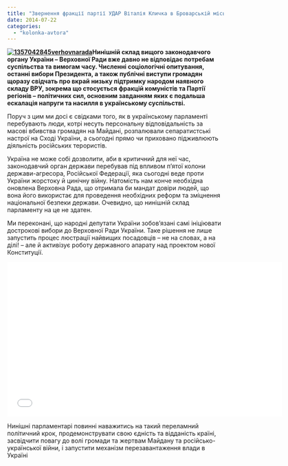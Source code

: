 ```yaml
---
title: "Звернення фракції партії УДАР Віталія Кличка в Броварській міській раді до голів фракцій українського парламенту"
date: 2014-07-22
categories: 
  - "kolonka-avtora"
---
```


**[![1357042845verhovnarada](https://mpz.brovary.org/wp-content/uploads/2014/07/1357042845verhovnarada.jpg)](https://mpz.brovary.org/wp-content/uploads/2014/07/1357042845verhovnarada.jpg)Нинішній склад вищого законодавчого органу України – Верховної Ради вже давно не відповідає потребам суспільства та вимогам часу. Численні соціологічні опитування, останні вибори Президента, а також публічні виступи громадян щоразу свідчать про вкрай низьку підтримку народом наявного складу ВРУ, зокрема що стосується фракцій комуністів та Партії регіонів – політичних сил, основним завданням яких є подальша ескалація напруги та насилля в українському суспільстві.**

Поруч з цим ми досі є свідками того, як в українському парламенті перебувають люди, котрі несуть персональну відповідальність за масові вбивства громадян на Майдані, розпалювали сепаратистські настрої на Сході України, а сьогодні прямо чи приховано підживлюють діяльність російських терористів.

Україна не може собі дозволити, аби в критичний для неї час, законодавчий орган держави перебував під впливом п’ятої колони держави-агресора, Російської Федерації, яка сьогодні веде проти України жорстоку й цинічну війну. Натомість нам конче необхідна оновлена Верховна Рада, що отримала би мандат довіри людей, що вона його використає для проведення необхідних реформ та зміцнення національної безпеки держави. Очевидно, що нинішній склад парламенту на це не здатен.

Ми переконані, що народні депутати України зобов’язані самі ініціювати дострокові вибори до Верховної Ради України. Таке рішення не лише запустить процес люстрації найвищих посадовців – не на словах, а на ділі! – але й активізує роботу державного апарату над проектом нової Конституції.

<iframe src="//www.youtube.com/embed/j8XjH4hvPbg" width="640" height="360" frameborder="0" allowfullscreen="allowfullscreen"></iframe>

Нинішні парламентарі повинні наважитись на такий переламний політичний крок, продемонструвати свою єдність та відданість країні, засвідчити повагу до волі громади та жертвам Майдану та російсько-української війни, і запустити механізм перезавантаження влади в Україні
